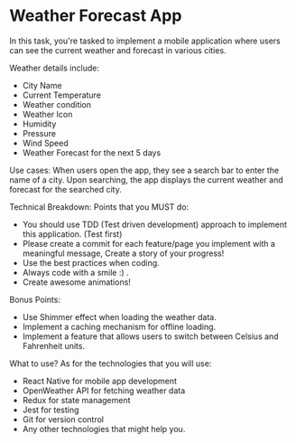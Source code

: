
# Weather Forecast App

In this task, you're tasked to implement a mobile application where users can see the current weather and forecast in various cities.

Weather details include:

-   City Name
-   Current Temperature
-   Weather condition
-   Weather Icon
-   Humidity
-   Pressure
-   Wind Speed
-   Weather Forecast for the next 5 days

Use cases: When users open the app, they see a search bar to enter the name of a city. Upon searching, the app displays the current weather and forecast for the searched city.

Technical Breakdown: Points that you MUST do:

-   You should use TDD (Test driven development) approach to implement this application. (Test first)
-   Please create a commit for each feature/page you implement with a meaningful message, Create a story of your progress!
-   Use the best practices when coding.
-   Always code with a smile :) .
-   Create awesome animations!

Bonus Points:

-   Use Shimmer effect when loading the weather data.
-   Implement a caching mechanism for offline loading.
-   Implement a feature that allows users to switch between Celsius and Fahrenheit units.

What to use? As for the technologies that you will use:

-   React Native for mobile app development
-   OpenWeather API for fetching weather data
-   Redux for state management
-   Jest for testing
-   Git for version control
-   Any other technologies that might help you.